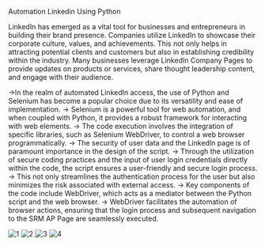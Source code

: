 Automation Linkedin Using Python

LinkedIn has emerged as a vital tool for businesses and entrepreneurs in building their brand presence. Companies utilize LinkedIn to showcase their corporate culture, values, and achievements.
This not only helps in attracting potential clients and customers but also in establishing credibility within the industry. 
Many businesses leverage LinkedIn Company Pages to provide updates on products or services, share thought leadership content, and engage with their audience. 


->In the realm of automated LinkedIn access, the use of Python and Selenium has become a popular choice due to its versatility and ease of implementation. 
-> Selenium is a powerful tool for web automation, and when coupled with Python, it provides a robust framework for interacting with web elements. 
-> The code execution involves the integration of specific libraries, such as Selenium WebDriver, to control a web browser programmatically. 
-> The security of user data and the LinkedIn page is of paramount importance in the design of the script. 
-> Through the utilization of secure coding practices and the input of user login credentials directly within the code, the script ensures a user-friendly and secure login process. 
-> This not only streamlines the authentication process for the user but also minimizes the risk associated with external access. 
-> Key components of the code include WebDriver, which acts as a mediator between the Python script and the web browser. 
-> WebDriver facilitates the automation of browser actions, ensuring that the login process and subsequent navigation to the SRM AP Page are seamlessly executed.

![1](https://github.com/vishnuvardhan1606/Automation-Linkedin-Using-Python/assets/149487193/4d3a134c-75a3-4ddb-8d5d-f76279ad83a8)
![2](https://github.com/vishnuvardhan1606/Automation-Linkedin-Using-Python/assets/149487193/2d0f94ff-6af4-4a8a-a580-9f09dfacf06b)
![3](https://github.com/vishnuvardhan1606/Automation-Linkedin-Using-Python/assets/149487193/f1cf8f3b-e2b0-4a8f-ba50-6ef0ee70aaf5)
![4](https://github.com/vishnuvardhan1606/Automation-Linkedin-Using-Python/assets/149487193/40a3ef6b-dcb2-41d7-8d92-ad2e8d86e64b)

